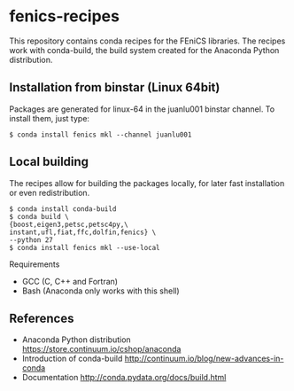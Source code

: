 # fenics-recipes

This repository contains conda recipes for the FEniCS libraries.
The recipes work with conda-build, the build system created for
the Anaconda Python distribution.

## Installation from binstar (Linux 64bit)

Packages are generated for linux-64 in the juanlu001 binstar channel.
To install them, just type:

`$ conda install fenics mkl --channel juanlu001`

## Local building

The recipes allow for building the packages locally, for later
fast installation or even redistribution.

```
$ conda install conda-build
$ conda build \
{boost,eigen3,petsc,petsc4py,\
instant,ufl,fiat,ffc,dolfin,fenics} \
--python 27
$ conda install fenics mkl --use-local
```

Requirements

* GCC (C, C++ and Fortran)
* Bash (Anaconda only works with this shell)

## References

* Anaconda Python distribution https://store.continuum.io/cshop/anaconda
* Introduction of conda-build http://continuum.io/blog/new-advances-in-conda
* Documentation http://conda.pydata.org/docs/build.html
